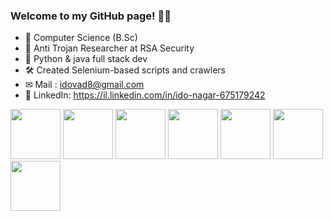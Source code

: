 ### Welcome to my GitHub page! 🧏‍♂️
- 📜 Computer Science (B.Sc)
- 👾 Anti Trojan Researcher at RSA Security
- 🧩 Python & java full stack dev
- 🛠 Created Selenium-based scripts and crawlers
- ✉ Mail : idovad8@gmail.com
- 📕 LinkedIn: https://il.linkedin.com/in/ido-nagar-675179242

<p float="left">
<img src="https://edent.github.io/SuperTinyIcons/images/svg/java.svg" width="80" >
<img src="https://edent.github.io/SuperTinyIcons/images/svg/python.svg" width="80" >
<img src="https://edent.github.io/SuperTinyIcons/images/svg/android.svg" width="80" >
<img src="https://user-images.githubusercontent.com/111297694/206740319-155f8a6c-cfb1-446e-b63a-53aa81fd3617.png" width="80" >
<img src="https://user-images.githubusercontent.com/111297694/206740073-84cdc734-9b6b-4445-946e-e96bfd4a9181.png" width="80" >
<img src="https://cdn.iconscout.com/icon/free/png-256/php-3521631-2945075.png" width="80" >
<img src="https://encrypted-tbn0.gstatic.com/images?q=tbn:ANd9GcSUEIxIEJ73fPytFzrj8NZa6iWPA8-bzbLuDw&usqp=CAU" width="80" >
</p>


